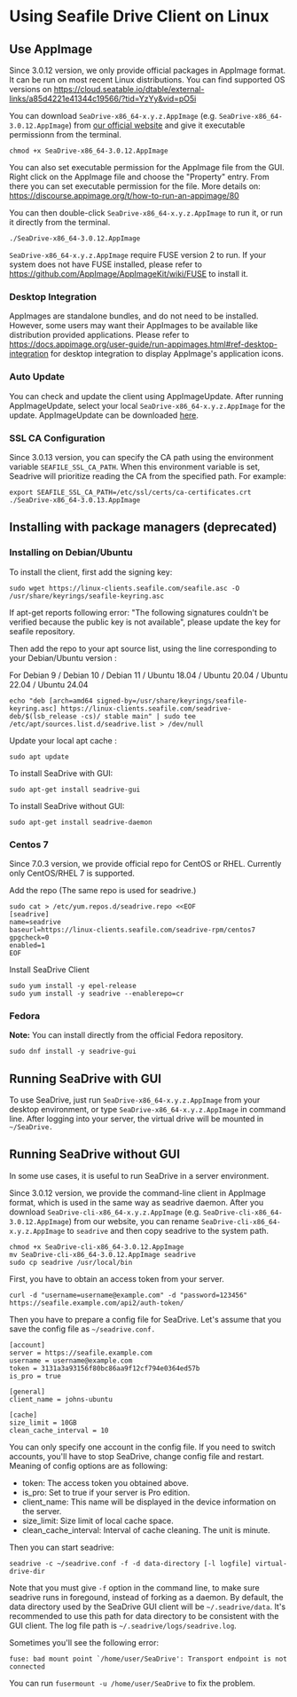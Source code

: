 # Using Seafile Drive Client on Linux

## Use AppImage

Since 3.0.12 version, we only provide official packages in AppImage format. It can be run on most recent Linux distributions. You can find supported OS versions on <https://cloud.seatable.io/dtable/external-links/a85d4221e41344c19566/?tid=YzYy&vid=pO5i>

You can download `SeaDrive-x86_64-x.y.z.AppImage` (e.g. `SeaDrive-x86_64-3.0.12.AppImage`) from [our official website](https://www.seafile.com/en/download/) and give it executable permissionn from the terminal. 

```
chmod +x SeaDrive-x86_64-3.0.12.AppImage
```

You can also set executable permission for the AppImage file from the GUI. Right click on the AppImage file and choose the "Property" entry. From there you can set executable permission for the file. More details on: <https://discourse.appimage.org/t/how-to-run-an-appimage/80>

You can then double-click `SeaDrive-x86_64-x.y.z.AppImage` to run it, or run it directly from the terminal.

```
./SeaDrive-x86_64-3.0.12.AppImage
```

`SeaDrive-x86_64-x.y.z.AppImage` require FUSE version 2 to run. If your system does not have FUSE installed, please refer to <https://github.com/AppImage/AppImageKit/wiki/FUSE> to install it.

### Desktop Integration

AppImages are standalone bundles, and do not need to be installed. However, some users may want their AppImages to be available like distribution provided applications. Please refer to <https://docs.appimage.org/user-guide/run-appimages.html#ref-desktop-integration> for desktop integration to display AppImage's application icons.

### Auto Update
You can check and update the client using AppImageUpdate. After running AppImageUpdate, select your local `SeaDrive-x86_64-x.y.z.AppImage` for the update. AppImageUpdate can be downloaded [here](https://github.com/AppImageCommunity/AppImageUpdate/releases/continuous).

### SSL CA Configuration
Since 3.0.13 version, you can specify the CA path using the environment variable `SEAFILE_SSL_CA_PATH`. When this environment variable is set, Seadrive will prioritize reading the CA from the specified path. For example:

```
export SEAFILE_SSL_CA_PATH=/etc/ssl/certs/ca-certificates.crt
./SeaDrive-x86_64-3.0.13.AppImage
```

## Installing with package managers (deprecated)

### Installing on Debian/Ubuntu

To install the client, first add the signing key:

```
sudo wget https://linux-clients.seafile.com/seafile.asc -O /usr/share/keyrings/seafile-keyring.asc

```

If apt-get reports following error: "The following signatures couldn't be verified because the public key is not available", please update the key for seafile repository.

Then add the repo to your apt source list, using the line corresponding to your Debian/Ubuntu version :

For Debian 9 / Debian 10 / Debian 11 / Ubuntu 18.04 / Ubuntu 20.04 / Ubuntu 22.04 / Ubuntu 24.04
```
echo "deb [arch=amd64 signed-by=/usr/share/keyrings/seafile-keyring.asc] https://linux-clients.seafile.com/seadrive-deb/$(lsb_release -cs)/ stable main" | sudo tee /etc/apt/sources.list.d/seadrive.list > /dev/null

```

Update your local apt cache :

```
sudo apt update

```

To install SeaDrive with GUI:

```
sudo apt-get install seadrive-gui

```

To install SeaDrive without GUI:

```
sudo apt-get install seadrive-daemon

```

### Centos 7

Since 7.0.3 version, we provide official repo for CentOS or RHEL. Currently only CentOS/RHEL 7 is supported.

Add the repo (The same repo is used for seadrive.)

```
sudo cat > /etc/yum.repos.d/seadrive.repo <<EOF
[seadrive]
name=seadrive
baseurl=https://linux-clients.seafile.com/seadrive-rpm/centos7
gpgcheck=0
enabled=1
EOF

```

Install SeaDrive Client

```
sudo yum install -y epel-release
sudo yum install -y seadrive --enablerepo=cr

```

### Fedora

**Note:** You can install directly from the official Fedora repository.

```
sudo dnf install -y seadrive-gui

```

## Running SeaDrive with GUI

To use SeaDrive, just run `SeaDrive-x86_64-x.y.z.AppImage` from your desktop environment, or type `SeaDrive-x86_64-x.y.z.AppImage` in command line. After logging into your server, the virtual drive will be mounted in `~/SeaDrive.`

## Running SeaDrive without GUI

In some use cases, it is useful to run SeaDrive in a server environment.

Since 3.0.12 version, we provide the command-line client in AppImage format, which is used in the same way as seadrive daemon. After you download `SeaDrive-cli-x86_64-x.y.z.AppImage` (e.g. `SeaDrive-cli-x86_64-3.0.12.AppImage`) from our website, you can rename `SeaDrive-cli-x86_64-x.y.z.AppImage` to `seadrive` and then copy seadrive to the system path.

```
chmod +x SeaDrive-cli-x86_64-3.0.12.AppImage
mv SeaDrive-cli-x86_64-3.0.12.AppImage seadrive
sudo cp seadrive /usr/local/bin
```

First, you have to obtain an access token from your server.

```
curl -d "username=username@example.com" -d "password=123456" https://seafile.example.com/api2/auth-token/

```

Then you have to prepare a config file for SeaDrive. Let's assume that you save the config file as `~/seadrive.conf.`

```
[account]
server = https://seafile.example.com
username = username@example.com
token = 3131a3a93156f80bc86aa9f12cf794e0364ed57b
is_pro = true

[general]
client_name = johns-ubuntu

[cache]
size_limit = 10GB
clean_cache_interval = 10

```

You can only specify one account in the config file. If you need to switch accounts, you'll have to stop SeaDrive, change config file and restart. Meaning of config options are as following:

* token: The access token you obtained above.
* is_pro: Set to true if your server is Pro edition.
* client_name: This name will be displayed in the device information on the server.
* size_limit: Size limit of local cache space.
* clean_cache_interval: Interval of cache cleaning. The unit is minute.

Then you can start seadrive:

```
seadrive -c ~/seadrive.conf -f -d data-directory [-l logfile] virtual-drive-dir

```

Note that you must give `-f` option in the command line, to make sure seadrive runs in foregound, instead of forking as a daemon. By default, the data directory used by the SeaDrive GUI client will be `~/.seadrive/data`. It's recommended to use this path for data directory to be consistent with the GUI client. The log file path is `~/.seadrive/logs/seadrive.log`.

Sometimes you'll see the following error:

```
fuse: bad mount point `/home/user/SeaDrive': Transport endpoint is not connected

```

You can run `fusermount -u /home/user/SeaDrive` to fix the problem.


